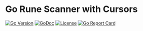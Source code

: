 # Go Rune Scanner with Cursors

[![Go Version](https://img.shields.io/github/go-mod/go-version/rwxrob/scan)](https://tip.golang.org/doc/go1.18)
[![GoDoc](https://godoc.org/github.com/rwxrob/scan?status.svg)](https://godoc.org/github.com/rwxrob/scan)
[![License](https://img.shields.io/badge/license-Apache2-brightgreen.svg)](LICENSE)
[![Go Report
Card](https://goreportcard.com/badge/github.com/rwxrob/scan)](https://goreportcard.com/report/github.com/rwxrob/scan)

